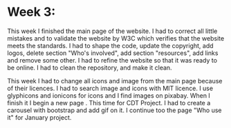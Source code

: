 # Week 3:

This week I finished the main page of the website. I had to correct all little mistakes and to validate the website by W3C which verifies that the website meets the standards. I had to shape the code, update the copyright, add logos, delete section "Who's involved", add section "resources", add links and remove some other. I had to refine the website so that it was ready to be online. I had to clean the repository, and make it clean.

This week I had to change all icons and image from the main page because of their licences. I had to search image and icons with MIT licence. I use glyphicons and ionicons for icons and I find images on pixabay. When I finish it I begin a new page . This time for CDT Project. I had to create a carousel with bootstrap and add gif on it. I continue too the page "Who use it" for January project.